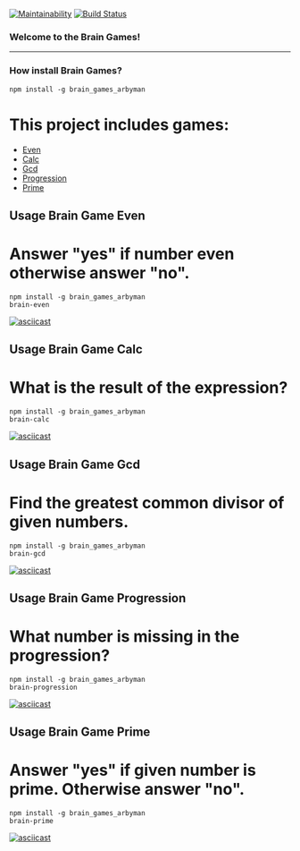 [![Maintainability](https://api.codeclimate.com/v1/badges/8cf454a9ea717f917b16/maintainability)](https://codeclimate.com/github/arbyman/project-lvl1-s462/maintainability)
[![Build Status](https://travis-ci.com/arbyman/project-lvl1-s462.svg?branch=master)](https://travis-ci.com/arbyman/project-lvl1-s462)

### Welcome to the Brain Games!
***
### How install Brain Games?

```npm install -g brain_games_arbyman```

# This project includes games:
* [Even](#usage-brain-game-even)
* [Calc](#usage-brain-game-calc)
* [Gcd](#usage-brain-game-gcd)
* [Progression](#usage-brain-game-progression)
* [Prime](#usage-brain-game-prime)

## Usage Brain Game Even
# Answer "yes" if number even otherwise answer "no".
```
npm install -g brain_games_arbyman
brain-even
```
[![asciicast](https://asciinema.org/a/ry3aayHpJ06oELDNCD22VIMYR.svg)](https://asciinema.org/a/ry3aayHpJ06oELDNCD22VIMYR)
## Usage Brain Game Calc
# What is the result of the expression?
```
npm install -g brain_games_arbyman
brain-calc
```
[![asciicast](https://asciinema.org/a/pvucxz3K1PfNwd9Ode2F17kwl.svg)](https://asciinema.org/a/pvucxz3K1PfNwd9Ode2F17kwl)
## Usage Brain Game Gcd
# Find the greatest common divisor of given numbers.
```
npm install -g brain_games_arbyman
brain-gcd
```
[![asciicast](https://asciinema.org/a/NnJnxL3t7H81o0KpA0ZgmY2xo.svg)](https://asciinema.org/a/NnJnxL3t7H81o0KpA0ZgmY2xo)
## Usage Brain Game Progression
# What number is missing in the progression?
```
npm install -g brain_games_arbyman
brain-progression
```
[![asciicast](https://asciinema.org/a/wdMeKKwWpbf2s8gwWjDLw5zFz.svg)](https://asciinema.org/a/wdMeKKwWpbf2s8gwWjDLw5zFz)
## Usage Brain Game Prime
# Answer "yes" if given number is prime. Otherwise answer "no".
```
npm install -g brain_games_arbyman
brain-prime
```
[![asciicast](https://asciinema.org/a/UNMhUohthDyjoJaet5PefommK.svg)](https://asciinema.org/a/UNMhUohthDyjoJaet5PefommK)